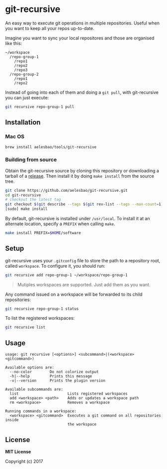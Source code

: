 # git-recursive

An easy way to execute git operations in multiple repositories. Useful when you want to keep all your repos up-to-date.

Imagine you want to sync your local repositores and those are organised like this:

```
~/workspace
  /repo-group-1
    /repo1
    /repo2
    /repo3
  /repo-group-2
    /repo1
    /repo2
```

Instead of going into each of them and doing a `git pull`, with git-recursive you can just execute:

```bash
git recursive repo-group-1 pull
```

## Installation

### Mac OS

```bash
brew install aelesbao/tools/git-recursive
```

### Building from source

Obtain the git-recursive source by cloning this repository or downloading a tarball of a [release](https://github.com/aelesbao/git-recursive/releases). Then install it by doing `make install` from the source tree.

```bash
git clone https://github.com/aelesbao/git-recursive.git
cd git-recursive
# checkout the latest tag
git checkout $(git describe --tags $(git rev-list --tags --max-count=1))
[sudo] make install
```

By default, git-recursive is installed under `/usr/local`. To install it at an alternate location, specify a `PREFIX` when calling `make`.

```bash
make install PREFIX=$HOME/software
```

## Setup

git-recursive uses your `.gitconfig` file to store the path to a repository root, called `workspace`. To configure it, you should run:

```bash
git recursive add repo-group-1 ~/workspace/repo-group-1
```

> Mutiples workspaces are supported. Just add them as you want.

Any command issued on a workspace will be forwarded to its child repositories:

```bash
git recursive repo-group-1 status
```

To list the registered workspaces:

```bash
git recursive list
```

## Usage

```
usage: git recursive [<options>] <subcommand>|(<workspace> <gitcommand>)

Available options are:
  --no-color        Do not colorize output
  -h|--help         Prints this message
  -v|--version      Prints the plugin version

Available subcommands are:
  list                      Lists registered workspaces
  add <workspace> <path>    Adds or updates a workspace path
  rm <workspace>            Removes a workspace

Running commands in a workspace:
  <workspace> <gitcommand>  Executes a git command on all repositories inside
                            the workspace
```

## License

**MIT License**

Copyright (c) 2017
